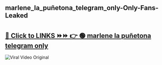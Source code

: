 
 ## marlene_la_puñetona_telegram_only-Only-Fans-Leaked

# <h2><a href="https://clipsfans.com/marlene_la_puñetona_telegram_only&ref=git">🔗 Click to LINKS ⏩⏩ 👉 🟢 marlene la puñetona telegram only </a></h2>

<a href="https://clipsfans.com/marlene_la_puñetona_telegram_only&ref=git" rel="nofollow" data-target="animated-image.originalLink"><img src="https://i.ibb.co.com/xMMVF88/686577567.gif" alt="Viral Video Original" style="max-width: 100%; display: inline-block;" data-target="animated-image.originalImage"></a>
